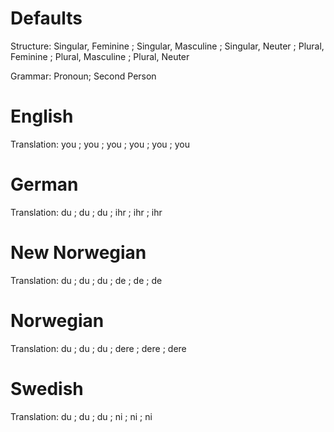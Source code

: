 Defaults
========

Structure: Singular, Feminine ; Singular, Masculine ; Singular, Neuter ;
           Plural, Feminine   ; Plural, Masculine   ; Plural, Neuter

Grammar: Pronoun; Second Person


English
=======

Translation: you ; you ; you ;
             you ; you ; you



German
======

Translation: du  ; du  ; du ;
             ihr ; ihr ; ihr



New Norwegian
=============

Translation: du ; du ; du ;
             de ; de ; de



Norwegian
=========

Translation: du   ; du   ; du   ;
             dere ; dere ; dere



Swedish
=======

Translation: du ; du ; du ;
             ni ; ni ; ni

